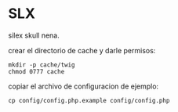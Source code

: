 SLX
===

silex skull nena.

crear el directorio de cache y darle permisos:

	mkdir -p cache/twig
	chmod 0777 cache

copiar el archivo de configuracion de ejemplo:

	cp config/config.php.example config/config.php

